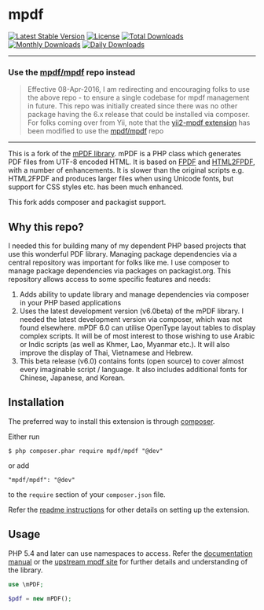 mpdf
====

[![Latest Stable Version](https://poser.pugx.org/kartik-v/mpdf/v/stable)](https://packagist.org/packages/kartik-v/mpdf)
[![License](https://poser.pugx.org/kartik-v/mpdf/license)](https://packagist.org/packages/kartik-v/mpdf)
[![Total Downloads](https://poser.pugx.org/kartik-v/mpdf/downloads)](https://packagist.org/packages/kartik-v/mpdf)
[![Monthly Downloads](https://poser.pugx.org/kartik-v/mpdf/d/monthly)](https://packagist.org/packages/kartik-v/mpdf)
[![Daily Downloads](https://poser.pugx.org/kartik-v/mpdf/d/daily)](https://packagist.org/packages/kartik-v/mpdf)

---

### Use the [mpdf/mpdf](https://github.com/mpdf/mpdf) repo instead

> Effective 08-Apr-2016, I am redirecting and encouraging folks to use the above repo - to ensure a single codebase for mpdf management in future. This repo was initially created since there was no other package having the 6.x release that could be installed via composer. For folks coming over from Yii, note that the [yii2-mpdf extension](https://github.com/kartik-v/yii2-mpdf) has been modified to use the [mpdf/mpdf](https://github.com/mpdf/mpdf) repo

---

This is a fork of the [mPDF library](http://mpdf1.com/). mPDF is a PHP class which generates PDF files from UTF-8 encoded HTML. It is based on [FPDF](http://www.fpdf.org/) and [HTML2FPDF](http://html2fpdf.sourceforge.net/), with a number of enhancements.
It is slower than the original scripts e.g. HTML2FPDF and produces larger files when using Unicode fonts, but support for CSS styles etc. has been much enhanced.

This fork adds composer and packagist support.

Why this repo?
--------------

I needed this for building many of my dependent PHP based projects that use this wonderful PDF library. Managing package dependencies via a central repository was important for folks like me. I use composer to manage package dependencies via packages on packagist.org. This repository allows access to some specific features and needs:

1. Adds ability to update library and manage dependencies via composer in your PHP based applications
2. Uses the latest development version (v6.0beta) of the mPDF library. I needed the latest development version via composer, which was not found elsewhere. mPDF 6.0 can utilise OpenType layout tables to display complex scripts. It will be of most interest to those wishing to use Arabic or Indic scripts (as well as Khmer, Lao, Myanmar etc.). It will  also improve the display of Thai, Vietnamese and Hebrew.
3. This beta release (v6.0) contains fonts (open source) to cover almost every imaginable script / language. It also includes additional fonts for Chinese, Japanese, and Korean.

Installation
------------
The preferred way to install this extension is through [composer](http://getcomposer.org/download/).

Either run

```
$ php composer.phar require mpdf/mpdf "@dev"
```

or add

```
"mpdf/mpdf": "@dev"
```

to the ```require``` section of your `composer.json` file.

Refer the [readme instructions](https://github.com/mpdf/mpdf/blob/master/README.txt) for other details on setting up the extension.


Usage
-----

PHP 5.4 and later can use namespaces to access. Refer the [documentation manual](https://mpdf.github.io) or the [upstream mpdf site](http://mpdf1.com) for further details and understanding of the library.

```php
use \mPDF;

$pdf = new mPDF();
```
